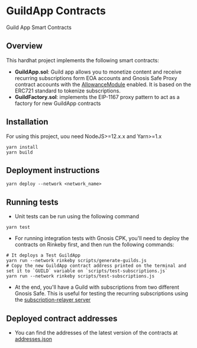 # GuildApp Contracts

Guild App Smart Contracts

## Overview

This hardhat project implements the following smart contracts:

* **GuildApp.sol**: Guild app allows you to monetize content and receive recurring subscriptions form EOA accounts and Gnosis Safe Proxy contract accounts with the [AllowanceModule](https://github.com/gnosis/safe-modules/tree/master/allowances) enabled. It is based on the ERC721 standard to tokenize subscriptions.
* **GuildFactory.sol**: implements the EIP-1167 proxy pattern to act as a factory for new GuildApp contracts

## Installation

For using this project, uou need NodeJS>=12.x.x and Yarn>=1.x

```
yarn install
yarn build
```

## Deployment instructions

```
yarn deploy --network <network_name>
```

## Running tests

* Unit tests can be run using the following command

```
yarn test
```

* For running integration tests with Gnosis CPK, you'll need to deploy the contracts on Rinkeby first, and then run the following commands:

```
# It deploys a Test GuildApp
yarn run --network rinkeby scripts/generate-guilds.js
# Copy the new GuildApp contract address printed on the terminal and set it to `GUILD` variable on `scripts/test-subscriptions.js`
yarn run --network rinkeby scripts/test-subscriptions.js
```

* At the end, you'll have a Guild with subscriptions from two different Gnosis Safe. This is useful for testing the recurring subscriptions using the [subscription-relayer server](../subscription-relayer)

## Deployed contract addresses

* You can find the addresses of the latest version of the contracts at [addresses.json](addresses.json)
